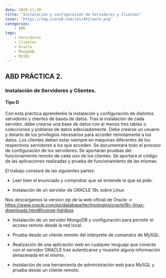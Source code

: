 ```yaml
---
date: 2020-11-30
title: "Instalación y configuración de Servidores y Clientes"
cover: "https://img.icons8.com/ios/452/work.png"
categories: 
    - ABD
tags:
    - Servidores
    - Clientes
    - Oracle
    - MongoDB
    - MySQL
---
```


## ABD PRÁCTICA 2.
### Instalación de Servidores y Clientes.
#### Tipo D

Con esta práctica aprenderéis la instalación y configuración de distintos servidores y clientes de bases de datos.
Tras la instalación de cada servidor,  debe crearse una base de datos con al menos tres tablas o colecciones y poblarse de datos adecuadamente. Debe crearse un usuario y dotarlo de los privilegios necesarios para acceder remotamente a los datos.
Los clientes deben estar siempre en máquinas diferentes de los respectivos servidores a los que acceden.
Se documentará todo el proceso de configuración de los servidores.
Se aportarán pruebas del funcionamiento remoto de cada uno de los clientes.
Se aportará el código de las aplicaciones realizadas y prueba de funcionamiento de las mismas.

El trabajo constará de las siguientes partes:

* Leer bien el enunciado y comprobar que se entiende lo que se pide.

* Instalación de un servidor de ORACLE 19c sobre Linux

Nos descargamos la version zip de la web oficial de Oracle → https://www.oracle.com/es/database/technologies/oracle19c-linux-downloads.html#license-lightbox


* Instalación de un servidor MongoDB y configuración para permitir el acceso remoto desde la red local.

* Prueba desde un cliente remoto del intérprete de comandos de MySQL.

* Realización de una aplicación web en cualquier lenguaje que conecte con el servidor ORACLE tras autenticarse y muestre alguna información almacenada en el mismo.

* Instalación de una herramienta de administración web para MySQL y prueba desde un cliente remoto.

